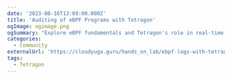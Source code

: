 ```yaml
---
date: '2023-08-16T13:09:00.000Z'
title: 'Auditing of eBPF Programs with Tetragon'
ogImage: ogimage.png
ogSummary: "Explore eBPF fundamentals and Tetragon's role in real-time security monitoring in cloud native setups, especially Kubernetes. Explore Tetragon's architecture and functionalities, its capability for deep system insights without altering applications, and its integration with tools like Prometheus and Grafana for advanced analysis"
categories:
  - Community
externalUrl: 'https://cloudyuga.guru/hands_on_lab/ebpf-logs-with-tetragon'
tags:
  - Tetragon
---
```

